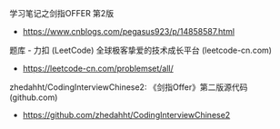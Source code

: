 学习笔记之剑指OFFER 第2版
* https://www.cnblogs.com/pegasus923/p/14858587.html

题库 - 力扣 (LeetCode) 全球极客挚爱的技术成长平台 (leetcode-cn.com)
* https://leetcode-cn.com/problemset/all/

zhedahht/CodingInterviewChinese2: 《剑指Offer》第二版源代码 (github.com)
* https://github.com/zhedahht/CodingInterviewChinese2
